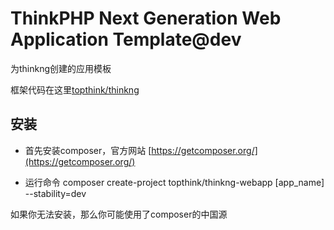 ﻿ThinkPHP Next Generation Web Application Template@dev
===============

为thinkng创建的应用模板

框架代码在这里[topthink/thinkng](https://github.com/top-think/thinkng)

## 安装

- 首先安装composer，官方网站 [https://getcomposer.org/](https://getcomposer.org/)

- 运行命令 composer create-project topthink/thinkng-webapp [app_name] --stability=dev

如果你无法安装，那么你可能使用了composer的中国源